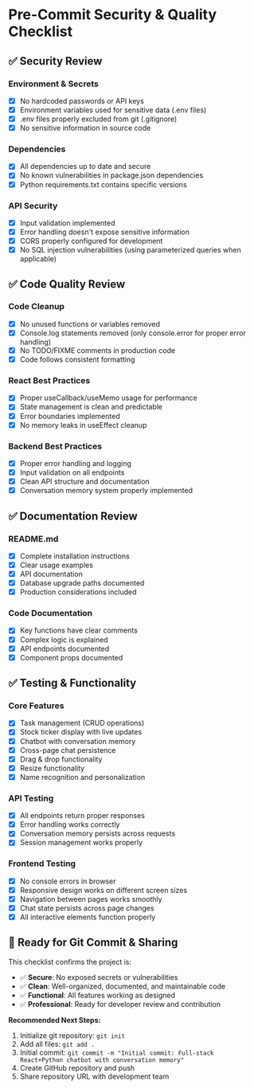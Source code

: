 # Pre-Commit Security & Quality Checklist

## ✅ **Security Review**

### Environment & Secrets
- [x] No hardcoded passwords or API keys
- [x] Environment variables used for sensitive data (.env files)
- [x] .env files properly excluded from git (.gitignore)
- [x] No sensitive information in source code

### Dependencies
- [x] All dependencies up to date and secure
- [x] No known vulnerabilities in package.json dependencies
- [x] Python requirements.txt contains specific versions

### API Security
- [x] Input validation implemented
- [x] Error handling doesn't expose sensitive information
- [x] CORS properly configured for development
- [x] No SQL injection vulnerabilities (using parameterized queries when applicable)

## ✅ **Code Quality Review**

### Code Cleanup
- [x] No unused functions or variables removed
- [x] Console.log statements removed (only console.error for proper error handling)
- [x] No TODO/FIXME comments in production code
- [x] Code follows consistent formatting

### React Best Practices
- [x] Proper useCallback/useMemo usage for performance
- [x] State management is clean and predictable
- [x] Error boundaries implemented
- [x] No memory leaks in useEffect cleanup

### Backend Best Practices
- [x] Proper error handling and logging
- [x] Input validation on all endpoints
- [x] Clean API structure and documentation
- [x] Conversation memory system properly implemented

## ✅ **Documentation Review**

### README.md
- [x] Complete installation instructions
- [x] Clear usage examples
- [x] API documentation
- [x] Database upgrade paths documented
- [x] Production considerations included

### Code Documentation
- [x] Key functions have clear comments
- [x] Complex logic is explained
- [x] API endpoints documented
- [x] Component props documented

## ✅ **Testing & Functionality**

### Core Features
- [x] Task management (CRUD operations)
- [x] Stock ticker display with live updates
- [x] Chatbot with conversation memory
- [x] Cross-page chat persistence
- [x] Drag & drop functionality
- [x] Resize functionality
- [x] Name recognition and personalization

### API Testing
- [x] All endpoints return proper responses
- [x] Error handling works correctly
- [x] Conversation memory persists across requests
- [x] Session management works properly

### Frontend Testing
- [x] No console errors in browser
- [x] Responsive design works on different screen sizes
- [x] Navigation between pages works smoothly
- [x] Chat state persists across page changes
- [x] All interactive elements function properly

## 🚀 **Ready for Git Commit & Sharing**

This checklist confirms the project is:
- ✅ **Secure**: No exposed secrets or vulnerabilities
- ✅ **Clean**: Well-organized, documented, and maintainable code
- ✅ **Functional**: All features working as designed
- ✅ **Professional**: Ready for developer review and contribution

**Recommended Next Steps:**
1. Initialize git repository: `git init`
2. Add all files: `git add .`
3. Initial commit: `git commit -m "Initial commit: Full-stack React+Python chatbot with conversation memory"`
4. Create GitHub repository and push
5. Share repository URL with development team